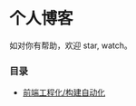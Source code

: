 # 个人博客
如对你有帮助，欢迎 star, watch。


### 目录
- [前端工程化/构建自动化](https://github.com/Weiyu-Chen/blog/issues/1)




